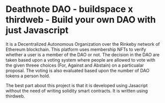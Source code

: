 # Deathnote DAO - buildspace x thirdweb - Build your own DAO with just Javascript

It is a Decentralized Autonomous Organization over the Rinkeby network of Ethereum blockchain. This platform uses membership NFTs to verify whether a user is a member of the DAO or not. The decision in the DAO are taken based upon a voting system where people are allowed to vote with the given threee choices (For, Against and Abstain) on a particualar proposal. The voting is also evaluated based upon the number of DAO tokens a person hold.

The best part about this project is that it is developed using Jasacript without the need of writing solidity smart contracts. It is written using thirdweb.
